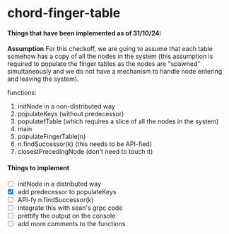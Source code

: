 # chord-finger-table

#### Things that have been implemented as of 31/10/24:

**Assumption**
For this checkoff, we are going to assume that each table somehow has a copy of all the nodes in the system (this assumption is required to populate the finger tables as the nodes are "spawned" simultaneously and we do not have a mechanism to handle node entering and leaving the system). 


functions:
1. initNode in a non-distributed way
2. populateKeys (without predecessor)
3. populatefTable (which requires a slice of all the nodes in the system)
4. main
5. populateFingerTable(n)
6. n.findSuccessor(k) (this needs to be API-fied)
7. closestPrecedingNode (don't need to touch it)

#### Things to implement
- [ ] initNode in a distributed way
- [x] add predecessor to populateKeys
- [ ] API-fy n.findSuccessor(k)
- [ ] integrate this with sean's grpc code
- [ ] prettify the output on the console
- [ ] add more comments to the functions